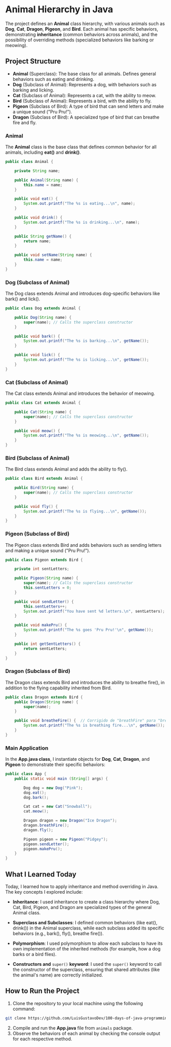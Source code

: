# Animal Hierarchy in Java

The project defines an **Animal** class hierarchy, with various animals such as **Dog**, **Cat**, **Dragon**, **Pigeon**, and **Bird**. Each animal has specific behaviors, demonstrating **inheritance** (common behaviors across animals), and the possibility of overriding methods (specialized behaviors like barking or meowing).

## Project Structure

- **Animal** (Superclass): The base class for all animals. Defines general behaviors such as eating and drinking.
- **Dog** (Subclass of Animal): Represents a dog, with behaviors such as barking and licking.
- **Cat** (Subclass of Animal): Represents a cat, with the ability to meow.
- **Bird** (Subclass of Animal): Represents a bird, with the ability to fly.
- **Pigeon** (Subclass of Bird): A type of bird that can send letters and make a unique sound ("Pru Pru!").
- **Dragon** (Subclass of Bird): A specialized type of bird that can breathe fire and fly.

### Animal

The **Animal** class is the base class that defines common behavior for all animals, including **eat()** and **drink()**.

```java
public class Animal {

    private String name;

    public Animal(String name) {
        this.name = name;
    }

    public void eat() {
        System.out.printf("The %s is eating...\n", name);
    }

    public void drink() {
        System.out.printf("The %s is drinking...\n", name);
    }

    public String getName() {
        return name;
    }

    public void setName(String name) {
        this.name = name;
    }
}
```
### Dog (Subclass of Animal)

The Dog class extends Animal and introduces dog-specific behaviors like bark() and lick().
```java
public class Dog extends Animal {

    public Dog(String name) {
        super(name); // Calls the superclass constructor
    }

    public void bark() {
        System.out.printf("The %s is barking...\n", getName());
    }

    public void lick() {
        System.out.printf("The %s is licking...\n", getName());
    }
}
```

### Cat (Subclass of Animal)

The Cat class extends Animal and introduces the behavior of meowing.
```java
public class Cat extends Animal {

    public Cat(String name) {
        super(name); // Calls the superclass constructor
    }

    public void meow() {
        System.out.printf("The %s is meowing...\n", getName());
    }
}
```

### Bird (Subclass of Animal)

The Bird class extends Animal and adds the ability to fly().
```java 
public class Bird extends Animal {

    public Bird(String name) {
        super(name); // Calls the superclass constructor
    }

    public void fly() {
        System.out.printf("The %s is flying...\n", getName());
    }
}
```

### Pigeon (Subclass of Bird)

The Pigeon class extends Bird and adds behaviors such as sending letters and making a unique sound ("Pru Pru!").
```java
public class Pigeon extends Bird {

    private int sentLetters;

    public Pigeon(String name) {
        super(name); // Calls the superclass constructor
        this.sentLetters = 0;
    }

    public void sendLetter() {
        this.sentLetters++;
        System.out.printf("You have sent %d letters.\n", sentLetters);
    }

    public void makePru() {
        System.out.printf("The %s goes 'Pru Pru!'\n", getName());
    }

    public int getSentLetters() {
        return sentLetters;
    }
}
```

### Dragon (Subclass of Bird)

The Dragon class extends Bird and introduces the ability to breathe fire(), in addition to the flying capability inherited from Bird.
```java
public class Dragon extends Bird {
    public Dragon(String name) {
        super(name);
    }

    public void breatheFire() {  // Corrigido de "breathFire" para "breatheFire"
        System.out.printf("The %s is breathing fire...\n", getName());
    }
}
```

### Main Application

In the **App.java class**, I instantiate objects for **Dog**, **Cat**, **Dragon**, and **Pigeon** to demonstrate their specific behaviors:

```java
public class App {
    public static void main (String[] args) {

        Dog dog = new Dog("Pink");
        dog.eat();
        dog.bark();

        Cat cat = new Cat("Snowball");
        cat.meow();

        Dragon dragon = new Dragon("Ice Dragon");
        dragon.breathFire();
        dragon.fly();

        Pigeon pigeon = new Pigeon("Pidgey");
        pigeon.sendLetter();
        pigeon.makePru();
    }
}
```

## What I Learned Today

Today, I learned how to apply inheritance and method overriding in Java. The key concepts I explored include:

- **Inheritance**: I used inheritance to create a class hierarchy where Dog, Cat, Bird, Pigeon, and Dragon are specialized types of the general Animal class.

- **Superclass and Subclasses**: I defined common behaviors (like eat(), drink()) in the Animal superclass, while each subclass added its specific behaviors (e.g., bark(), fly(), breathe fire()).

- **Polymorphism**: I used polymorphism to allow each subclass to have its own implementation of the inherited methods (for example, how a dog barks or a bird flies).

- **Constructors and** `super()` **keyword**: I used the `super()` keyword to call the constructor of the superclass, ensuring that shared attributes (like the animal's name) are correctly initialized.

## How to Run the Project

1. Clone the repository to your local machine using the following command:
```bash
git clone https://github.com/LuisGustavoDev/100-days-of-java-programming.git
```
2. Compile and run the **App.java** file from `animals` package.
3. Observe the behaviors of each animal by checking the console output for each respective method.





